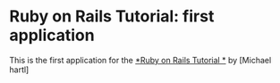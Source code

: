 # Ruby on Rails Tutorial: first application 

This is the first application for the 
[*Ruby on Rails Tutorial *](http://railstutorial.or/)
by [Michael hartl]